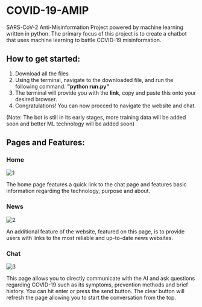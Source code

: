 # COVID-19-AMIP
SARS-CoV-2 Anti-Misinformation Project powered by machine learning written in python. The primary focus of this project is to create a chatbot that uses machine learning to battle COVID-19 misinformation.

## How to get started:
1. Download all the files
2. Using the terminal, navigate to the downloaded file, and run the following command: **"python run.py"**
3. The terminal will provide you with the **link**, copy and paste this onto your desired browser.
4. Congratulations! You can now procced to navigate the website and chat.

(Note: The bot is still in its early stages, more training data will be added soon and better ML technology will be added soon)

## Pages and Features:
### Home
![1](https://user-images.githubusercontent.com/76477563/131593565-beebd229-1602-4cb8-8de6-964df09f2345.PNG)

The home page features a quick link to the chat page and features basic information regarding the technology, purpose and about.

### News
![2](https://user-images.githubusercontent.com/76477563/131593602-d1ab30a5-1610-44cf-93fb-c0ddf4eb340a.PNG)

An additional feature of the website, featured on this page, is to provide users with links to the most reliable and up-to-date news websites.

### Chat
![3](https://user-images.githubusercontent.com/76477563/131593620-c98eeae4-1787-4027-bf4d-1e9708eb7766.PNG)

This page allows you to directly communicate with the AI and ask questions regarding COVID-19 such as its symptoms, prevention methods and brief history. You can hit enter or press the send button. The clear button will refresh the page allowing you to start the conversation from the top.
